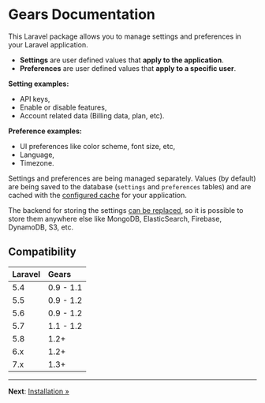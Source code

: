 # Gears Documentation

This Laravel package allows you to manage settings and preferences in your Laravel application.

- **Settings** are user defined values that **apply to the application**.
- **Preferences** are user defined values that **apply to a specific user**.

**Setting examples:**

- API keys,
- Enable or disable features,
- Account related data (Billing data, plan, etc).

**Preference examples:**

- UI preferences like color scheme, font size, etc,
- Language,
- Timezone.

Settings and preferences are being managed separately. Values (by default) are being saved to the
database (`settings` and `preferences` tables) and are cached with the
[configured cache](https://laravel.com/docs/7.x/cache) for your application.

The backend for storing the settings [can be replaced](custom-backend.md), so it is
possible to store them anywhere else like MongoDB, ElasticSearch, Firebase, DynamoDB, S3, etc.

## Compatibility

| Laravel | Gears     |
|:--------|:----------|
| 5.4     | 0.9 - 1.1 |
| 5.5     | 0.9 - 1.2 |
| 5.6     | 0.9 - 1.2 |
| 5.7     | 1.1 - 1.2 |
| 5.8     | 1.2+      |
| 6.x     | 1.2+      |
| 7.x     | 1.3+      |

---

**Next**: [Installation &raquo;](installation.md)


